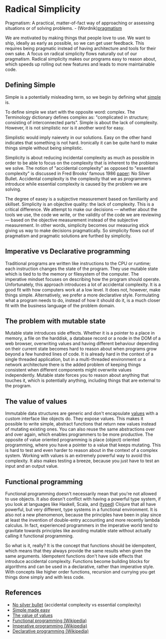 # Radical Simplicity

Pragmatism: A practical, matter-of-fact way of approaching or assessing situations or of solving problems. - (Wordnik)[pragmatism]

We are motivated by making things that people love to use. We want to
ship, ideally as early as possible, so we can get user feedback. This
requires being pragmatic instead of having architecture and tools for
their own sake. A focus on radical simplicity flows naturally out of our
pragmatism. Radical simplicity makes our programs easy to reason about,
which speeds up rolling out new features and leads to more maintainable code.

## Defining Simple

Simple is a potentially misleading term, so we begin by defining what [simple][simple] is.

To define simple we start with the opposite word: complex. The Terminology dictionary
defines complex as: "complicated in structure; consisting of interconnected parts".
Simple is about the lack of complexity. However, it is not simplistic nor is it another
word for easy.

Simplistic would imply naievety in our solutions. Easy on the other hand indicates that
something is not hard.  Ironically it can be quite hard to make things simple without
being simplistic.

Simplicity is about reducing incidental complexity as much as possible in order to be able
to focus on the complexity that is inherent to the problems we solve. The notion of "accidental
complexity" as opposed to "essential complexity" is discussed in Fred Brooks' famous 1986 [paper][no-silver-bullet]: No Silver Bullet. Accidental complexity is
the complexity that we as programmers introduce while essential complexity is caused by the problem we are solving.

The degree of easey is a subjective measurement based on familiarity and skillset. Simplicity is
an objective quality: the lack of complexity. This is a critical difference.
We attempt to make our decisions &mdash; whether about the tools we use, the code we write,
or the validity of the code we are reviewing &mdash; based on the objective
measurement instead of the subjective measurement. In other words, simplicity becomes our measuring stick giving us way to make decisions pragmatically. So simplicity flows out of pragmatism and pragmatic solutions are furthed by simplicity.


## Imperative vs Declarative programming

Traditional programs are written like instructions to the CPU or
runtime; each instruction changes the state of the program.
They use mutable state which is tied to to the
memory or filesystem of the computer. The imperative mindset focuses
on describing how the program should operate. Unfortunately, this approach
introduces a lot of accidental complexity. It is a good fit with how
computers work at a low level. It does not, however, make things
simple. Alternatively, we prefer a more declarative style.
Formulating what a program needs to do, instead of how it should do it,
is a much closer fit with the business language of the problem domain.

## The problem with mutable state

Mutable state introduces side effects. Whether it is a pointer to a
place in memory, a file on the harddisk, a database record or a node
in the DOM of a web browser, overwriting values and having different
behaviour depending on their current state becomes hard to reason
about when programs grow beyond a few hundred lines of code. It is
already hard in the context of a single threaded application, but in a
multi-threaded environment or a network architecture there is the added
problem of keeping things consistent when different components might
overwrite values independently. Mutable state forces
you to reason about anything that touches it, which is potentially
anything, including things that are external to the program.

## The value of values

Immutable data structures are generic and don't encapsulate
[values][values] with a custom interface like objects do.
They expose values. This makes it possible to write simple, abstract functions
that return new values instead of mutating existing ones. You can also
reuse the same abstractions over and over again, which enables
programmers to be more productive. The opposite of value oriented
programming is place (object) oriented programming, where you have a pointer to
a value that keeps mutating. This is hard to test and even harder to
reason about in the context of a complex system. Working with values
is an extremely powerful way to avoid this complexity. It also makes
testing a breeze, because you just have to test an input and an output
value.

## Functional programming

Functional programming doesn't necessarily mean that you're not
allowed to use objects. It also doesn't conflict with having a
powerful type system, if you look at languages like Haskell, Scala,
and ([typed][typed-clojure]) Clojure that all have powerful,
but very different, type systems in a functional environment. It is
also not a new phenomenon, because the principles have been in play
since at least the invention of double-entry accounting and more
recently lambda calculus. In fact, experienced programmers in the
imperative world tend to gravitate towards principles like avoiding
mutable state without actually calling it functional programming.

So what is it, really? It is the concept that functions should be
idempotent, which means that they always provide the same results when
given the same arguments. Idempotent functions don't have side effects
that introduce accidental complexity. Functions become building blocks
for algorithms and can be used in a declarative, rather than
imperative style. With concepts like higher order functions, recursion
and currying you get things done simply and with less code.

## References

- [No silver bullet][no-silver-bullet] (accidental complexity vs essential complexity)
- [Simple made easy][simple]
- [The value of values][values]
- [Functional programming (Wikipedia)][fp-wikipedia]
- [Imperative programming (Wikipedia)][imperative-wikipedia]
- [Declarative programming (Wikipedia)][declarative-wikipedia]

[no-silver-bullet]: https://en.wikipedia.org/wiki/No_Silver_Bullet
[simple]: http://www.infoq.com/presentations/Simple-Made-Easy
[values]: http://www.infoq.com/presentations/Value-Values
[typed-clojure]: http://typedclojure.org/
[fp-wikipedia]: https://en.wikipedia.org/wiki/Functional_programming
[imperative-wikipedia]: https://en.wikipedia.org/wiki/Imperative_programming
[declarative-wikipedia]: https://en.wikipedia.org/wiki/Declarative_programming
[pragmatism]: https://www.wordnik.com/words/pragmatism